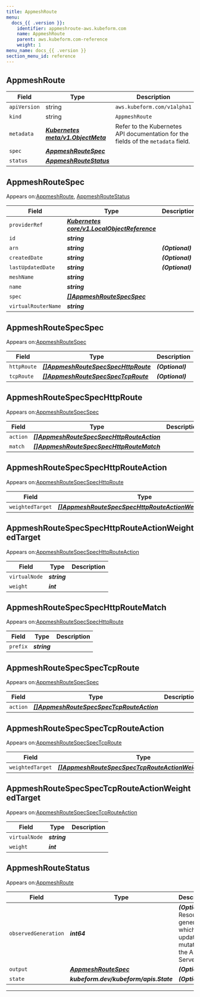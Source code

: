 ```yaml
---
title: AppmeshRoute
menu:
  docs_{{ .version }}:
    identifier: appmeshroute-aws.kubeform.com
    name: AppmeshRoute
    parent: aws.kubeform.com-reference
    weight: 1
menu_name: docs_{{ .version }}
section_menu_id: reference
---
```


## AppmeshRoute
| Field | Type | Description |
| ------ | ----- | ----------- |
| `apiVersion` | string | `aws.kubeform.com/v1alpha1` |
|    `kind` | string | `AppmeshRoute` |
| `metadata` | ***[Kubernetes meta/v1.ObjectMeta](https://kubernetes.io/docs/reference/generated/kubernetes-api/v1.13/#objectmeta-v1-meta)***|Refer to the Kubernetes API documentation for the fields of the `metadata` field.|
| `spec` | ***[AppmeshRouteSpec](#AppmeshRouteSpec)***||
| `status` | ***[AppmeshRouteStatus](#AppmeshRouteStatus)***||
## AppmeshRouteSpec

Appears on:[AppmeshRoute](#AppmeshRoute), [AppmeshRouteStatus](#AppmeshRouteStatus)

| Field | Type | Description |
| ------ | ----- | ----------- |
| `providerRef` | ***[Kubernetes core/v1.LocalObjectReference](https://kubernetes.io/docs/reference/generated/kubernetes-api/v1.13/#localobjectreference-v1-core)***||
| `id` | ***string***||
| `arn` | ***string***| ***(Optional)*** |
| `createdDate` | ***string***| ***(Optional)*** |
| `lastUpdatedDate` | ***string***| ***(Optional)*** |
| `meshName` | ***string***||
| `name` | ***string***||
| `spec` | ***[[]AppmeshRouteSpecSpec](#AppmeshRouteSpecSpec)***||
| `virtualRouterName` | ***string***||
## AppmeshRouteSpecSpec

Appears on:[AppmeshRouteSpec](#AppmeshRouteSpec)

| Field | Type | Description |
| ------ | ----- | ----------- |
| `httpRoute` | ***[[]AppmeshRouteSpecSpecHttpRoute](#AppmeshRouteSpecSpecHttpRoute)***| ***(Optional)*** |
| `tcpRoute` | ***[[]AppmeshRouteSpecSpecTcpRoute](#AppmeshRouteSpecSpecTcpRoute)***| ***(Optional)*** |
## AppmeshRouteSpecSpecHttpRoute

Appears on:[AppmeshRouteSpecSpec](#AppmeshRouteSpecSpec)

| Field | Type | Description |
| ------ | ----- | ----------- |
| `action` | ***[[]AppmeshRouteSpecSpecHttpRouteAction](#AppmeshRouteSpecSpecHttpRouteAction)***||
| `match` | ***[[]AppmeshRouteSpecSpecHttpRouteMatch](#AppmeshRouteSpecSpecHttpRouteMatch)***||
## AppmeshRouteSpecSpecHttpRouteAction

Appears on:[AppmeshRouteSpecSpecHttpRoute](#AppmeshRouteSpecSpecHttpRoute)

| Field | Type | Description |
| ------ | ----- | ----------- |
| `weightedTarget` | ***[[]AppmeshRouteSpecSpecHttpRouteActionWeightedTarget](#AppmeshRouteSpecSpecHttpRouteActionWeightedTarget)***||
## AppmeshRouteSpecSpecHttpRouteActionWeightedTarget

Appears on:[AppmeshRouteSpecSpecHttpRouteAction](#AppmeshRouteSpecSpecHttpRouteAction)

| Field | Type | Description |
| ------ | ----- | ----------- |
| `virtualNode` | ***string***||
| `weight` | ***int***||
## AppmeshRouteSpecSpecHttpRouteMatch

Appears on:[AppmeshRouteSpecSpecHttpRoute](#AppmeshRouteSpecSpecHttpRoute)

| Field | Type | Description |
| ------ | ----- | ----------- |
| `prefix` | ***string***||
## AppmeshRouteSpecSpecTcpRoute

Appears on:[AppmeshRouteSpecSpec](#AppmeshRouteSpecSpec)

| Field | Type | Description |
| ------ | ----- | ----------- |
| `action` | ***[[]AppmeshRouteSpecSpecTcpRouteAction](#AppmeshRouteSpecSpecTcpRouteAction)***||
## AppmeshRouteSpecSpecTcpRouteAction

Appears on:[AppmeshRouteSpecSpecTcpRoute](#AppmeshRouteSpecSpecTcpRoute)

| Field | Type | Description |
| ------ | ----- | ----------- |
| `weightedTarget` | ***[[]AppmeshRouteSpecSpecTcpRouteActionWeightedTarget](#AppmeshRouteSpecSpecTcpRouteActionWeightedTarget)***||
## AppmeshRouteSpecSpecTcpRouteActionWeightedTarget

Appears on:[AppmeshRouteSpecSpecTcpRouteAction](#AppmeshRouteSpecSpecTcpRouteAction)

| Field | Type | Description |
| ------ | ----- | ----------- |
| `virtualNode` | ***string***||
| `weight` | ***int***||
## AppmeshRouteStatus

Appears on:[AppmeshRoute](#AppmeshRoute)

| Field | Type | Description |
| ------ | ----- | ----------- |
| `observedGeneration` | ***int64***| ***(Optional)*** Resource generation, which is updated on mutation by the API Server.|
| `output` | ***[AppmeshRouteSpec](#AppmeshRouteSpec)***| ***(Optional)*** |
| `state` | ***kubeform.dev/kubeform/apis.State***| ***(Optional)*** |
---

